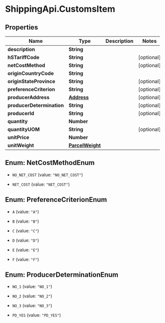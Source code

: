 # ShippingApi.CustomsItem

## Properties

Name | Type | Description | Notes
------------ | ------------- | ------------- | -------------
**description** | **String** |  | 
**hSTariffCode** | **String** |  | [optional] 
**netCostMethod** | **String** |  | [optional] 
**originCountryCode** | **String** |  | 
**originStateProvince** | **String** |  | [optional] 
**preferenceCriterion** | **String** |  | [optional] 
**producerAddress** | [**Address**](Address.md) |  | [optional] 
**producerDetermination** | **String** |  | [optional] 
**producerId** | **String** |  | [optional] 
**quantity** | **Number** |  | 
**quantityUOM** | **String** |  | [optional] 
**unitPrice** | **Number** |  | 
**unitWeight** | [**ParcelWeight**](ParcelWeight.md) |  | 



## Enum: NetCostMethodEnum


* `NO_NET_COST` (value: `"NO_NET_COST"`)

* `NET_COST` (value: `"NET_COST"`)





## Enum: PreferenceCriterionEnum


* `A` (value: `"A"`)

* `B` (value: `"B"`)

* `C` (value: `"C"`)

* `D` (value: `"D"`)

* `E` (value: `"E"`)

* `F` (value: `"F"`)





## Enum: ProducerDeterminationEnum


* `NO_1` (value: `"NO_1"`)

* `NO_2` (value: `"NO_2"`)

* `NO_3` (value: `"NO_3"`)

* `PD_YES` (value: `"PD_YES"`)




